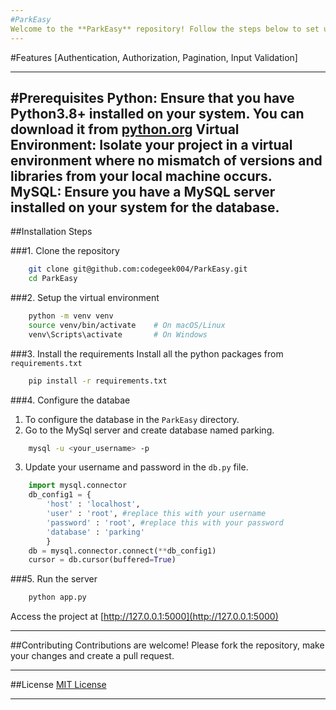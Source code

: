 ```yaml
---
#ParkEasy
Welcome to the **ParkEasy** repository! Follow the steps below to set up and run this project on your local machine.
---
```

#Features
[Authentication, Authorization, Pagination, Input Validation]

---
#Prerequisites
**Python**: Ensure that you have Python3.8+ installed on your system. You can download it from [python.org](https://www.python.org)
**Virtual Environment**: Isolate your project in a virtual environment where no mismatch of versions and libraries from your local machine occurs.
**MySQL**: Ensure you have a MySQL server installed on your system for the database.
---
##Installation Steps

###1. Clone the repository
```bash
    git clone git@github.com:codegeek004/ParkEasy.git
    cd ParkEasy
```

###2. Setup the virtual environment
```bash
    python -m venv venv
    source venv/bin/activate    # On macOS/Linux
    venv\Scripts\activate       # On Windows
```

###3. Install the requirements
Install all the python packages from `requirements.txt`
```bash
    pip install -r requirements.txt
```

###4. Configure the databae
1. To configure the database in the `ParkEasy` directory.
2. Go to the MySql server and create database named parking.
```bash
    mysql -u <your_username> -p
```
3. Update your username and password in the `db.py` file.
```python
    import mysql.connector
    db_config1 = {
        'host' : 'localhost',
        'user' : 'root', #replace this with your username
        'password' : 'root', #replace this with your password
        'database' : 'parking'
        }
    db = mysql.connector.connect(**db_config1)
    cursor = db.cursor(buffered=True)
```

###5. Run the server
```bash
    python app.py
```

Access the project at [http://127.0.0.1:5000](http://127.0.0.1:5000)

---

##Contributing
Contributions are welcome! Please fork the repository, make your changes and create a pull request.

---

##License
[MIT License](LICENSE)

---



